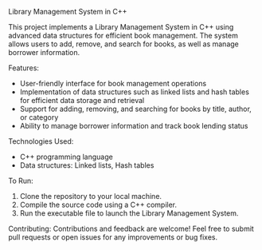 Library Management System in C++

This project implements a Library Management System in C++ using advanced data structures for efficient book management. The system allows users to add, remove, and search for books, as well as manage borrower information.

Features:
- User-friendly interface for book management operations
- Implementation of data structures such as linked lists and hash tables for efficient data storage and retrieval
- Support for adding, removing, and searching for books by title, author, or category
- Ability to manage borrower information and track book lending status

Technologies Used:
- C++ programming language
- Data structures: Linked lists, Hash tables

To Run:
1. Clone the repository to your local machine.
2. Compile the source code using a C++ compiler.
3. Run the executable file to launch the Library Management System.

Contributing:
Contributions and feedback are welcome! Feel free to submit pull requests or open issues for any improvements or bug fixes.
